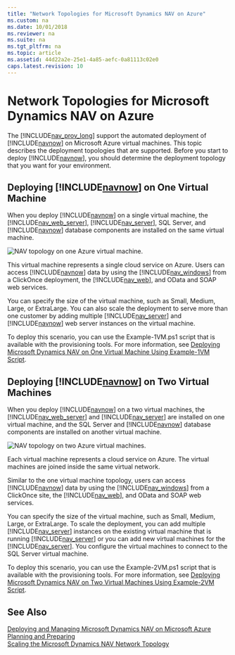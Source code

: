 ```yaml
---
title: "Network Topologies for Microsoft Dynamics NAV on Azure"
ms.custom: na
ms.date: 10/01/2018
ms.reviewer: na
ms.suite: na
ms.tgt_pltfrm: na
ms.topic: article
ms.assetid: 44d22a2e-25e1-4a85-aefc-0a81113c02e0
caps.latest.revision: 10
---
```

# Network Topologies for Microsoft Dynamics NAV on Azure
The [!INCLUDE[nav_prov_long](includes/nav_prov_long_md.md)] support the automated deployment of [!INCLUDE[navnow](includes/navnow_md.md)] on Microsoft Azure virtual machines. This topic describes the deployment topologies that are supported. Before you start to deploy [!INCLUDE[navnow](includes/navnow_md.md)], you should determine the deployment topology that you want for your environment.  
  
## Deploying [!INCLUDE[navnow](includes/navnow_md.md)] on One Virtual Machine  
 When you deploy [!INCLUDE[navnow](includes/navnow_md.md)] on a single virtual machine, the [!INCLUDE[nav_web_server](includes/nav_web_server_md.md)], [!INCLUDE[nav_server](includes/nav_server_md.md)], SQL Server, and [!INCLUDE[navnow](includes/navnow_md.md)] database components are installed on the same virtual machine.  
  
 ![NAV topology on one Azure virtual machine.](media/NAV_Azure_1VM_Topology_Overview.png "NAV\_Azure\_1VM\_Topology\_Overview")  
  
 This virtual machine represents a single cloud service on Azure. Users can access [!INCLUDE[navnow](includes/navnow_md.md)] data by using the [!INCLUDE[nav_windows](includes/nav_windows_md.md)] from a ClickOnce deployment, the [!INCLUDE[nav_web](includes/nav_web_md.md)], and OData and SOAP web services.  
  
 You can specify the size of the virtual machine, such as Small, Medium, Large, or ExtraLarge. You can also scale the deployment to serve more than one customer by adding multiple [!INCLUDE[nav_server](includes/nav_server_md.md)] and [!INCLUDE[navnow](includes/navnow_md.md)] web server instances on the virtual machine.  
  
 To deploy this scenario, you can use the Example-1VM.ps1 script that is available with the provisioning tools. For more information, see [Deploying Microsoft Dynamics NAV on One Virtual Machine Using Example-1VM Script](Deploying-Microsoft-Dynamics-NAV-on-One-Virtual-Machine-Using-Example-1VM-Script.md).  
  
## Deploying [!INCLUDE[navnow](includes/navnow_md.md)] on Two Virtual Machines  
 When you deploy [!INCLUDE[navnow](includes/navnow_md.md)] on a two virtual machines, the [!INCLUDE[nav_web_server](includes/nav_web_server_md.md)] and [!INCLUDE[nav_server](includes/nav_server_md.md)] are installed on one virtual machine, and the SQL Server and [!INCLUDE[navnow](includes/navnow_md.md)] database components are installed on another virtual machine.  
  
 ![NAV topology on two Azure virtual machines.](media/NAV_Azure_2VM_Topology_Overview.png "NAV\_Azure\_2VM\_Topology\_Overview")  
  
 Each virtual machine represents a cloud service on Azure. The virtual machines are joined inside the same virtual network.  
  
 Similar to the one virtual machine topology, users can access [!INCLUDE[navnow](includes/navnow_md.md)] data by using the [!INCLUDE[nav_windows](includes/nav_windows_md.md)] from a ClickOnce site, the [!INCLUDE[nav_web](includes/nav_web_md.md)], and OData and SOAP web services.  
  
 You can specify the size of the virtual machine, such as Small, Medium, Large, or ExtraLarge. To scale the deployment, you can add multiple [!INCLUDE[nav_server](includes/nav_server_md.md)] instances on the existing virtual machine that is running [!INCLUDE[nav_server](includes/nav_server_md.md)] or you can add new virtual machines for the [!INCLUDE[nav_server](includes/nav_server_md.md)]. You configure the virtual machines to connect to the SQL Server virtual machine.  
  
 To deploy this scenario, you can use the Example-2VM.ps1 script that is available with the provisioning tools. For more information, see [Deploying Microsoft Dynamics NAV on Two Virtual Machines Using Example-2VM Script](Deploying-Microsoft-Dynamics-NAV-on-Two-Virtual-Machines-Using-Example-2VM-Script.md).  
  
## See Also  
 [Deploying and Managing Microsoft Dynamics NAV on Microsoft Azure](Deploying-and-Managing-Microsoft-Dynamics-NAV-on-Microsoft-Azure.md)   
 [Planning and Preparing](Planning-and-Preparing.md)   
 [Scaling the Microsoft Dynamics NAV Network Topology](Scaling-the-Microsoft-Dynamics-NAV-Network-Topology.md)